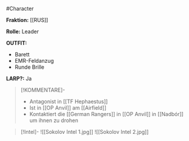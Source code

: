#Character

**Fraktion:** [[RUS]]

**Rolle:** Leader

**OUTFIT:**
- Barett
- EMR-Feldanzug
- Runde Brille

**LARP?:** Ja

>[!KOMMENTARE]-
>- Antagonist in [[TF Hephaestus]]
>- Ist in [[OP Anvil]] am [[Airfield]]
>- Kontaktiert die [[German Rangers]] in [[OP Anvil]] in [[Nadbór]] um ihnen zu drohen

> [!Intel]-
> ![[Sokolov Intel 1.jpg]]
> ![[Sokolov Intel 2.jpg]]